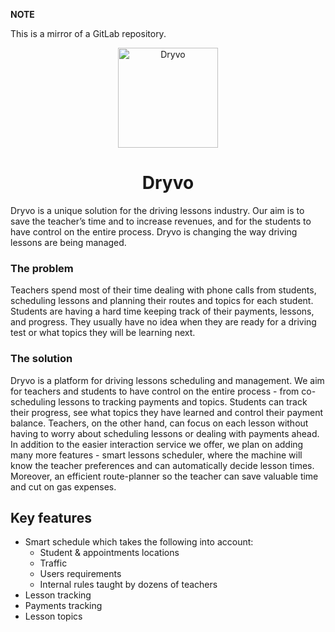 **NOTE**

This is a mirror of a GitLab repository.

<p align="center">
<img src="https://i.imgur.com/dX0oq2O.png" width="160" height="160" alt="Dryvo">

<h1 align="center">Dryvo</h1>
</p>

Dryvo is a unique solution for the driving lessons industry. Our aim is to save the teacher’s time and to increase revenues, and for the students to have control on the entire process. Dryvo is changing the way driving lessons are being managed.

### The problem

Teachers spend most of their time dealing with phone calls from students, scheduling lessons and planning their routes and topics for each student. Students are having a hard time keeping track of their payments, lessons, and progress. They usually have no idea when they are ready for a driving test or what topics they will be learning next.

### The solution

Dryvo is a platform for driving lessons scheduling and management. We aim for teachers and students to have control on the entire process - from co-scheduling lessons to tracking payments and topics. Students can track their progress, see what topics they have learned and control their payment balance. Teachers, on the other hand, can focus on each lesson without having to worry about scheduling lessons or dealing with payments ahead.
In addition to the easier interaction service we offer, we plan on adding many more features - smart lessons scheduler, where the machine will know the teacher preferences and can automatically decide lesson times. Moreover, an efficient route-planner so the teacher can save valuable time and cut on gas expenses.

## Key features

-   Smart schedule which takes the following into account:
    -   Student & appointments locations
    -   Traffic
    -   Users requirements
    -   Internal rules taught by dozens of teachers
-   Lesson tracking
-   Payments tracking
-   Lesson topics
